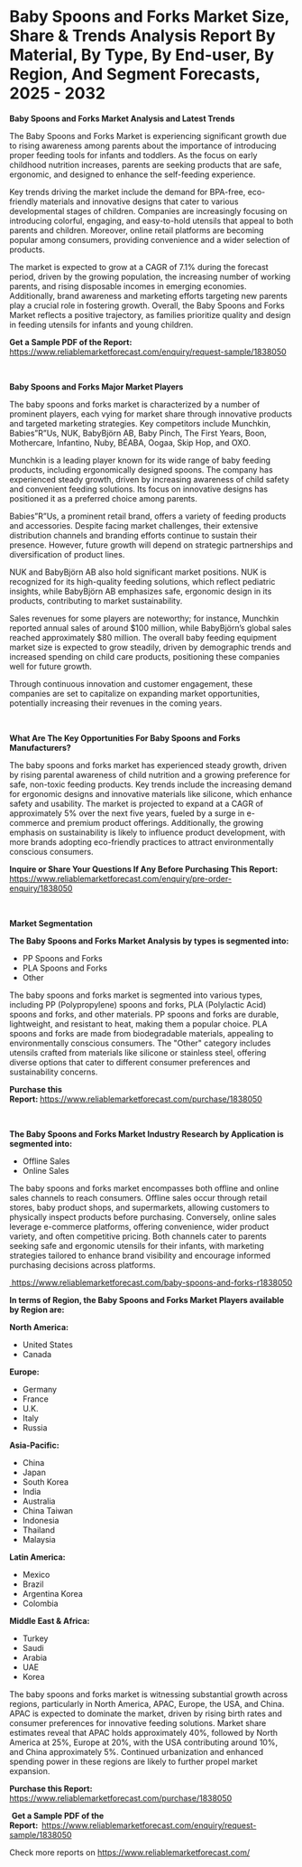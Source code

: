 <p><h1>Baby Spoons and Forks Market Size, Share & Trends Analysis Report By Material, By Type, By End-user, By Region, And Segment Forecasts, 2025 - 2032</h1></p><p><strong>Baby Spoons and Forks Market Analysis and Latest Trends</strong></p>
<p><p>The Baby Spoons and Forks Market is experiencing significant growth due to rising awareness among parents about the importance of introducing proper feeding tools for infants and toddlers. As the focus on early childhood nutrition increases, parents are seeking products that are safe, ergonomic, and designed to enhance the self-feeding experience. </p><p>Key trends driving the market include the demand for BPA-free, eco-friendly materials and innovative designs that cater to various developmental stages of children. Companies are increasingly focusing on introducing colorful, engaging, and easy-to-hold utensils that appeal to both parents and children. Moreover, online retail platforms are becoming popular among consumers, providing convenience and a wider selection of products.</p><p>The market is expected to grow at a CAGR of 7.1% during the forecast period, driven by the growing population, the increasing number of working parents, and rising disposable incomes in emerging economies. Additionally, brand awareness and marketing efforts targeting new parents play a crucial role in fostering growth. Overall, the Baby Spoons and Forks Market reflects a positive trajectory, as families prioritize quality and design in feeding utensils for infants and young children.</p></p>
<p><strong>Get a Sample PDF of the Report:&nbsp;</strong> <a href="https://www.reliablemarketforecast.com/enquiry/request-sample/1838050?utm_campaign=3126&utm_medium=2&utm_source=Github&utm_content=ia&utm_term=05042025&utm_id=baby-spoons-and-forks">https://www.reliablemarketforecast.com/enquiry/request-sample/1838050</a></p>
<p>&nbsp;</p>
<p><strong>Baby Spoons and Forks Major Market Players</strong></p>
<p><p>The baby spoons and forks market is characterized by a number of prominent players, each vying for market share through innovative products and targeted marketing strategies. Key competitors include Munchkin, Babies”R”Us, NUK, BabyBjörn AB, Baby Pinch, The First Years, Boon, Mothercare, Infantino, Nuby, BÉABA, Oogaa, Skip Hop, and OXO.</p><p>Munchkin is a leading player known for its wide range of baby feeding products, including ergonomically designed spoons. The company has experienced steady growth, driven by increasing awareness of child safety and convenient feeding solutions. Its focus on innovative designs has positioned it as a preferred choice among parents.</p><p>Babies”R”Us, a prominent retail brand, offers a variety of feeding products and accessories. Despite facing market challenges, their extensive distribution channels and branding efforts continue to sustain their presence. However, future growth will depend on strategic partnerships and diversification of product lines.</p><p>NUK and BabyBjörn AB also hold significant market positions. NUK is recognized for its high-quality feeding solutions, which reflect pediatric insights, while BabyBjörn AB emphasizes safe, ergonomic design in its products, contributing to market sustainability.</p><p>Sales revenues for some players are noteworthy; for instance, Munchkin reported annual sales of around $100 million, while BabyBjörn’s global sales reached approximately $80 million. The overall baby feeding equipment market size is expected to grow steadily, driven by demographic trends and increased spending on child care products, positioning these companies well for future growth. </p><p>Through continuous innovation and customer engagement, these companies are set to capitalize on expanding market opportunities, potentially increasing their revenues in the coming years.</p></p>
<p>&nbsp;</p>
<p><strong>What Are The Key Opportunities For Baby Spoons and Forks Manufacturers?</strong></p>
<p><p>The baby spoons and forks market has experienced steady growth, driven by rising parental awareness of child nutrition and a growing preference for safe, non-toxic feeding products. Key trends include the increasing demand for ergonomic designs and innovative materials like silicone, which enhance safety and usability. The market is projected to expand at a CAGR of approximately 5% over the next five years, fueled by a surge in e-commerce and premium product offerings. Additionally, the growing emphasis on sustainability is likely to influence product development, with more brands adopting eco-friendly practices to attract environmentally conscious consumers.</p></p>
<p><strong>Inquire or Share Your Questions If Any Before Purchasing This Report:</strong> <a href="https://www.reliablemarketforecast.com/enquiry/pre-order-enquiry/1838050?utm_campaign=3126&utm_medium=2&utm_source=Github&utm_content=ia&utm_term=05042025&utm_id=baby-spoons-and-forks">https://www.reliablemarketforecast.com/enquiry/pre-order-enquiry/1838050</a></p>
<p>&nbsp;</p>
<p><strong>Market Segmentation</strong></p>
<p><strong>The Baby Spoons and Forks Market Analysis by types is segmented into:</strong></p>
<p><ul><li>PP Spoons and Forks</li><li>PLA Spoons and Forks</li><li>Other</li></ul></p>
<p><p>The baby spoons and forks market is segmented into various types, including PP (Polypropylene) spoons and forks, PLA (Polylactic Acid) spoons and forks, and other materials. PP spoons and forks are durable, lightweight, and resistant to heat, making them a popular choice. PLA spoons and forks are made from biodegradable materials, appealing to environmentally conscious consumers. The "Other" category includes utensils crafted from materials like silicone or stainless steel, offering diverse options that cater to different consumer preferences and sustainability concerns.</p></p>
<p><strong>Purchase this Report:&nbsp;</strong><a href="https://www.reliablemarketforecast.com/purchase/1838050?utm_campaign=3126&utm_medium=2&utm_source=Github&utm_content=ia&utm_term=05042025&utm_id=baby-spoons-and-forks">https://www.reliablemarketforecast.com/purchase/1838050</a></p>
<p>&nbsp;</p>
<p><strong>The Baby Spoons and Forks Market Industry Research by Application is segmented into:</strong></p>
<p><ul><li>Offline Sales</li><li>Online Sales</li></ul></p>
<p><p>The baby spoons and forks market encompasses both offline and online sales channels to reach consumers. Offline sales occur through retail stores, baby product shops, and supermarkets, allowing customers to physically inspect products before purchasing. Conversely, online sales leverage e-commerce platforms, offering convenience, wider product variety, and often competitive pricing. Both channels cater to parents seeking safe and ergonomic utensils for their infants, with marketing strategies tailored to enhance brand visibility and encourage informed purchasing decisions across platforms.</p></p>
<p><a href="https://www.reliablemarketforecast.com/baby-spoons-and-forks-r1838050?utm_campaign=3126&utm_medium=2&utm_source=Github&utm_content=ia&utm_term=05042025&utm_id=baby-spoons-and-forks">&nbsp;https://www.reliablemarketforecast.com/baby-spoons-and-forks-r1838050</a></p>
<p><strong>In terms of Region, the Baby Spoons and Forks Market Players available by Region are:</strong></p>
<p>
    <p> <strong> North America: </strong>
        <ul>
            <li>United States</li>
            <li>Canada</li>
        </ul>
        </p> 
    <p> <strong> Europe: </strong>
        <ul>
            <li>Germany</li>
            <li>France</li>
            <li>U.K.</li>
            <li>Italy</li>
            <li>Russia</li>
        </ul>
        </p> 
    <p> <strong> Asia-Pacific: </strong>
        <ul>
            <li>China</li>
            <li>Japan</li>
            <li>South Korea</li>
            <li>India</li>
            <li>Australia</li>
            <li>China Taiwan</li>
            <li>Indonesia</li>
            <li>Thailand</li>
            <li>Malaysia</li>
        </ul>
        </p> 
    <p> <strong> Latin America: </strong>
        <ul>
            <li>Mexico</li>
            <li>Brazil</li>
            <li>Argentina Korea</li>
            <li>Colombia</li>
        </ul>
        </p> 
    <p> <strong> Middle East & Africa: </strong>
        <ul>
            <li>Turkey</li>
            <li>Saudi</li>
            <li>Arabia</li>
            <li>UAE</li>
            <li>Korea</li>
        </ul>
    </p>
    </p>
<p><p>The baby spoons and forks market is witnessing substantial growth across regions, particularly in North America, APAC, Europe, the USA, and China. APAC is expected to dominate the market, driven by rising birth rates and consumer preferences for innovative feeding solutions. Market share estimates reveal that APAC holds approximately 40%, followed by North America at 25%, Europe at 20%, with the USA contributing around 10%, and China approximately 5%. Continued urbanization and enhanced spending power in these regions are likely to further propel market expansion.</p></p>
<p><strong>Purchase this Report: </strong><a href="https://www.reliablemarketforecast.com/purchase/1838050?utm_campaign=3126&utm_medium=2&utm_source=Github&utm_content=ia&utm_term=05042025&utm_id=baby-spoons-and-forks">https://www.reliablemarketforecast.com/purchase/1838050</a></p>
<p>&nbsp;<strong>Get a Sample PDF of the Report:&nbsp;&nbsp;</strong><a href="https://www.reliablemarketforecast.com/enquiry/request-sample/1838050?utm_campaign=3126&utm_medium=2&utm_source=Github&utm_content=ia&utm_term=05042025&utm_id=baby-spoons-and-forks">https://www.reliablemarketforecast.com/enquiry/request-sample/1838050</a></p>
<p><strong></strong></p>
<p>Check more reports on <a href="https://www.reliablemarketforecast.com/?utm_campaign=3126&utm_medium=2&utm_source=Github&utm_content=ia&utm_term=05042025&utm_id=baby-spoons-and-forks">https://www.reliablemarketforecast.com/</a></p>